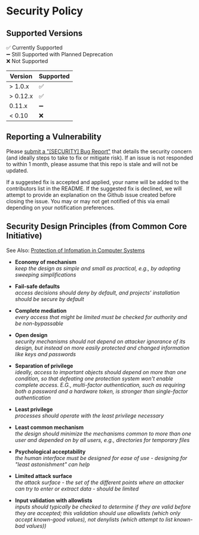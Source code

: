 # Security Policy

## Supported Versions
<!-- Use this section to tell people about which versions of your project are
currently being supported with security updates -->

:white_check_mark: Currently Supported  
:heavy_minus_sign: Still Supported with Planned Deprecation  
:x: Not Supported  

| Version | Supported          |
| ------- | ------------------ |
| > 1.0.x | :white_check_mark: |
| > 0.12.x | :white_check_mark: |
|  0.11.x  | :heavy_minus_sign: |
| < 0.10   | :x:                |

## Reporting a Vulnerability

Please [submit a "\[SECURITY\] Bug Report"][submit an issue] that details the security concern (and ideally steps to take to fix or mitigate risk). If an issue is not responded to within 1 month, please
assume that this repo is stale and will not be updated.

If a suggested fix is accepted and applied, your name will be added to the contributors list in the README. If the suggested fix is declined, we will attempt to provide an explanation on the
Github issue created before closing the issue. You may or may not get notified of this via email depending on your notification preferences.


## Security Design Principles (from Common Core Initiative)
See Also: [Protection of Infomation in Computer Systems][Saltzher & Schroeder]

- **Economy of mechanism**  
_keep the design as simple and small as practical, e.g., by adopting sweeping simplifications_

- **Fail-safe defaults**  
_access decisions should deny by default, and projects' installation should be secure by default_

- **Complete mediation**  
_every access that might be limited must be checked for authority and be non-bypassable_

- **Open design**  
_security mechanisms should not depend on attacker ignorance of its design, but instead on more easily protected and changed information like keys and passwords_

- **Separation of privilege**  
_ideally, access to important objects should depend on more than one condition, so that defeating one protection system won't enable complete access. E.G., multi-factor authentication, such as requiring both a password and a hardware token, is stronger than single-factor authentication_

- **Least privilege**  
_processes should operate with the least privilege necessary_

- **Least common mechanism**  
_the design should minimize the mechanisms common to more than one user and depended on by all users, e.g., directories for temporary files_

- **Psychological acceptability**  
_the human interface must be designed for ease of use - designing for "least astonishment" can help_

- **Limited attack surface**  
_the attack surface - the set of the different points where an attacker can try to enter or extract data - should be limited_

- **Input validation with allowlists**  
_inputs should typically be checked to determine if they are valid before they are accepted; this validation should use allowlists (which only accept known-good values), not denylists (which attempt to list known-bad values))_

[submit an issue]: https://github.com/devlinjunker/template.github.semver/issues/new?template=bug_report.md&labels=bug,-priority,security&title=[SECURITY]
[Saltzher & Schroeder]: https://web.mit.edu/Saltzer/www/publications/protection/
